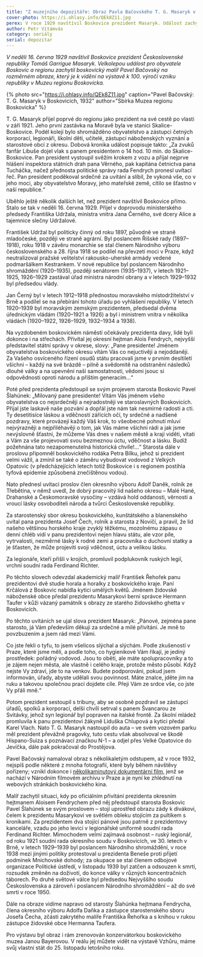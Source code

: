 ```yaml
---
title: "Z muzejního depozitáře: Obraz Pavla Bačovského T. G. Masaryk v Boskovicích"
cover-photo: https://i.ohlasy.info/QEk8Z11.jpg
perex: V roce 1929 navštívil Boskovice prezident Masaryk. Událost zachytil boskovický malíř Pavel Bačovský na rozměrném obraze, který je k vidění v boskovickém muzeu.
author: Petr Vítámvás
category: seriály
serial: depozitar
---
```


*V neděli 16. června 1929 navštívil Boskovice prezident Československé republiky Tomáš Garrigue Masaryk. Velkolepou událost pro obyvatele Boskovic a regionu zachytil boskovický malíř Pavel Bačovský na rozměrném obraze, který je k vidění na výstavě k 100. výročí vzniku republiky v Muzeu regionu Boskovicka.*

{% photo src="https://i.ohlasy.info/QEk8Z11.jpg" caption="Pavel Bačovský: T. G. Masaryk v Boskovicích, 1932" author="Sbírka Muzea regionu Boskovicka" %}

T. G. Masaryk přijel poprvé do regionu jako prezident na své cestě po vlasti v září 1921. Jeho první zastávka na Moravě byla ve stanici Skalice-Boskovice. Podél kolejí bylo shromážděno obyvatelstvo a zástupci četných korporací, legionáři, školní děti, učitelé, zástupci náboženských vyznání a starostové obcí z okresu. Dobová kronika událost popisuje takto: „Za zvuků fanfár Libuše dojel vlak s panem presidentem o 14 hod. 10 min. do Skalice-Boskovice. Pan president vystoupil svěžím krokem z vozu a přijal nejprve hlášení inspektora státních drah pana Věrného, pak kapitána četnictva pana Tucháčka, načež přednosta politické správy rada Fendrych pronesl uvítací řeč. Pan president poděkoval srdečně za uvítání a slíbil, že vykoná vše, co v jeho moci, aby obyvatelstvo Moravy, jeho mateřské země, cítilo se šťastno v naší republice.“

Uběhlo ještě několik dalších let, než prezident navštívil Boskovice přímo. Stalo se tak v neděli 16. června 1929. Přijel v doprovodu ministerského předsedy Františka Udržala, ministra vnitra Jana Černého, své dcery Alice a tajemnice slečny Udržalové.

František Udržal byl politicky činný od roku 1897, původně ve straně mladočeské, později ve straně agrární. Byl poslancem Říšské rady (1897–1918), roku 1918 v závěru monarchie se stal členem Národního výboru československého a 28. října 1918 se podílel na převzetí moci v Praze, když neutralizoval pražské velitelství rakousko-uherské armády vedené podmaršálkem Kestrankem. V nové republice byl poslancem Národního shromáždění (1920–1935), později senátorem (1935–1937), v letech 1921–1925, 1926–1929 zastával úřad ministra národní obrany a v letech 1929–1932 byl předsedou vlády.

Jan Černý byl v letech 1912–1918 přednostou moravského místodržitelství v Brně a podílel se na přebírání tohoto úřadu po vyhlášení republiky. V letech 1920–1939 byl moravským zemským prezidentem, předsedal dvěma úřednickým vládám (1920–1921 a 1926) a byl i ministrem vnitra v několika vládách (1920–1922, 1926–1929, 1932–1934 a 1938).

Na vyzdobeném boskovickém náměstí očekávaly prezidenta davy, lidé byli dokonce i na střechách. Přivítal jej okresní hejtman Alois Fendrych, nejvyšší představitel státní správy v okrese, slovy: „Pane presidente! Jménem obyvatelstva boskovického okresu vítám Vás co nejuctivěji a nejoddaněji. Za Vašeho osvíceného řízení osudů státu pracovali jsme v prvním desítiletí všichni – každý na své brázdě – pilně a svědomitě na odstranění následků dlouhé války a na upevnění naší samostatnosti, vědomi jsouc si odpovědnosti oproti národu a příštím generacím…“

Poté před prezidenta předstoupil se svým projevem starosta Boskovic Pavel Šlahúnek: „Milovaný pane presidente! Vítám Vás jménem všeho obyvatelstva co nejsrdečněji a nejradostněji ve staroslavných Boskovicích. Přijal jste laskavě naše pozvání a dopřál jste nám tak nesmírné radosti a cti. Ty desetitisíce láskou a vděčností zářících očí, ty srdečné a nadšené pozdravy, které provázejí každý Váš krok, to všeobecné pohnutí mluví nejvýrazněji a nejpřiléhavěji o tom, jak Vás máme všichni rádi a jak jsme nevýslovně šťastni, že můžeme Vás dnes v našem městě a kraji viděti, vítati a Vám za vše projevovati svou bezmeznou úctu, vděčnost a lásku. Budiž požehnána tato nezapomenutelná historická chvíle!…“ Starosta dále v proslovu připomněl boskovického rodáka Petra Bílku, jehož si prezident velmi vážil, a zmínil se také o záměru vybudovat vodovod z Velkých Opatovic (v předcházejících letech totiž Boskovice i s regionem postihla tyfová epidemie způsobená znečištěnou vodou).

Nato přednesl uvítací proslov člen okresního výboru Adolf Daněk, rolník ze Třebětína, v němž uvedl, že dobrý pracovitý lid našeho okresu – Malé Hané, Drahanské a Českomoravské vysočiny – vzdává hold oddanosti, věrnosti a vroucí lásky osvoboditeli národa a tvůrci Československé republiky.

Za starostenský sbor okresu boskovického, kunštátského a blanenského uvítal pana prezidenta Josef Čech, rolník a starosta z Novičí, a pravil, že lid našeho většinou horského kraje zvyklý těžkému, mozolnému zápasu o denní chléb vidí v panu prezidentovi nejen hlavu státu, ale vzor píle, vytrvalosti, nezměrné lásky k rodné zemi a pracovníka o duchovní statky a je šťasten, že může projeviti svoji vděčnost, úctu a velikou lásku.

Za legionáře, kteří přišli v krojích, promluvil podplukovník ruských legií, vrchní soudní rada Ferdinand Richter.

Po těchto slovech odevzdal akademický malíř František Řehořek panu prezidentovi dvě studie horala a horalky z boskovického kraje. Paní Krčálová z Boskovic nabídla kytici umělých květů. Jménem židovské náboženské obce předal prezidentu Masarykovi berní správce Hermann Taufer v kůži vázaný památník s obrazy ze starého židovského ghetta v Boskovicích.

Po těchto uvítáních se ujal slova prezident Masaryk: „Pánové, zejména pane starosto, já Vám především děkuji za srdečné a milé přivítání. Je mně to povzbuzením a jsem rád mezi Vámi. 

Co jste řekli o tyfu, to jsem všelicos slýchal a slýchám. Podle zkušeností v Praze, které jsme měli, a podle toho, co hygienikové Vám říkají, je jediný prostředek: pořádný vodovod. Jsou to oběti, ale máte spolupracovníky a to je zájem nejen města, ale vlastně i celého kraje, protože město působí. Když nejste Vy zdraví, jde to na venkov. Budete podporováni, pokud jsem informován, úřady, abyste udělali svou povinnost. Máte znalce, jděte jim na ruku a takovou společnou prací dojdete cíle. Přeji Vám ze srdce vše, co jste Vy přáli mně.“

Potom prezident sestoupil s tribuny, aby se osobně pozdravil se zástupci úřadů, spolků a korporací, delší chvíli setrval s panem Švancarou ze Svitávky, jehož syn legionář byl popraven na italské frontě. Za školní mládež promluvila k panu prezidentovi žákyně Liduška Chlupová a kytici předal Karel Vlach. Nato T. G. Masaryk nastoupil do auta – ve svém vozovém parku měl prezident převážně pragovky, tuto cestu však absolvoval ve škodě Hispano-Suiza s poznávací značkou N-1 – a odjel přes Velké Opatovice do Jevíčka, dále pak pokračoval do Prostějova. 

Pavel Bačovský namaloval obraz s několikaletým odstupem, až v roce 1932, nejspíš podle některé z mnoha fotografií, které byly během návštěvy pořízeny; vznikl dokonce i [několikaminutový dokumentární film](https://www.kulturaboskovice.cz/kino/prezident-tgm-v-boskovicich), jenž se nachází v Národním filmovém archivu v Praze a je nyní ke zhlédnutí na webových stránkách boskovického kina. 

Malíř zachytil situaci, kdy po oficiálním přivítání prezidenta okresním hejtmanem Aloisem Fendrychem před něj předstoupil starosta Boskovic Pavel Šlahúnek se svým proslovem – stojí uprostřed obrazu zády k divákovi, čelem k prezidentu Masarykovi ve světlém obleku stojícím za pultíkem s kronikami. Za prezidentem dva stojící pánové jsou patrně z prezidentovy kanceláře, vzadu po jeho levici v legionářské uniformě soudní rada Ferdinand Richter. Mimochodem velmi zajímavá osobnost – ruský legionář, od roku 1921 soudní rada okresního soudu v Boskovicích, ve 30. letech v Brně, v letech 1929–1939 byl poslancem Národního shromáždění, v roce 1938 mezi jinými politiky protestoval u prezidenta Beneše proti přijetí podmínek Mnichovské dohody; za okupace se stal členem odbojové organizace Politické ústředí, v listopadu 1939 byl zatčen a odsouzen k smrti, rozsudek změněn na doživotí, do konce války v různých koncentračních táborech. Po druhé světové válce byl předsedou Nejvyššího soudu Československa a zároveň i poslancem Národního shromáždění – až do své smrti v roce 1950.

Dále na obraze vidíme napravo od starosty Šlahúnka hejtmana Fendrycha, člena okresního výboru Adolfa Daňka a zástupce starostenského sboru Josefa Čecha, zčásti zakrytého malíře Františka Řehořka a s knihou v rukou zástupce židovské obce Hermanna Taufera.

Pro výstavu byl obraz i rám zrenovován konzervátorkou boskovického muzea Janou Bayerovou. V reálu jej můžete vidět na výstavě Vzhůru, máme svůj vlastní stát do 25. listopadu letošního roku.

